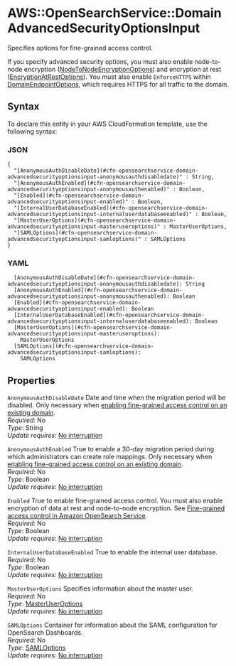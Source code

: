 # AWS::OpenSearchService::Domain AdvancedSecurityOptionsInput<a name="aws-properties-opensearchservice-domain-advancedsecurityoptionsinput"></a>

Specifies options for fine\-grained access control\.

If you specify advanced security options, you must also enable node\-to\-node encryption \([NodeToNodeEncryptionOptions](https://docs.aws.amazon.com/AWSCloudFormation/latest/UserGuide/aws-properties-opensearchservice-domain-nodetonodeencryptionoptions.html)\) and encryption at rest \([EncryptionAtRestOptions](https://docs.aws.amazon.com/AWSCloudFormation/latest/UserGuide/aws-properties-opensearchservice-domain-encryptionatrestoptions.html)\)\. You must also enable `EnforceHTTPS` within [DomainEndpointOptions](https://docs.aws.amazon.com/AWSCloudFormation/latest/UserGuide/aws-properties-opensearchservice-domain-domainendpointoptions.html), which requires HTTPS for all traffic to the domain\.

## Syntax<a name="aws-properties-opensearchservice-domain-advancedsecurityoptionsinput-syntax"></a>

To declare this entity in your AWS CloudFormation template, use the following syntax:

### JSON<a name="aws-properties-opensearchservice-domain-advancedsecurityoptionsinput-syntax.json"></a>

```
{
  "[AnonymousAuthDisableDate](#cfn-opensearchservice-domain-advancedsecurityoptionsinput-anonymousauthdisabledate)" : String,
  "[AnonymousAuthEnabled](#cfn-opensearchservice-domain-advancedsecurityoptionsinput-anonymousauthenabled)" : Boolean,
  "[Enabled](#cfn-opensearchservice-domain-advancedsecurityoptionsinput-enabled)" : Boolean,
  "[InternalUserDatabaseEnabled](#cfn-opensearchservice-domain-advancedsecurityoptionsinput-internaluserdatabaseenabled)" : Boolean,
  "[MasterUserOptions](#cfn-opensearchservice-domain-advancedsecurityoptionsinput-masteruseroptions)" : MasterUserOptions,
  "[SAMLOptions](#cfn-opensearchservice-domain-advancedsecurityoptionsinput-samloptions)" : SAMLOptions
}
```

### YAML<a name="aws-properties-opensearchservice-domain-advancedsecurityoptionsinput-syntax.yaml"></a>

```
  [AnonymousAuthDisableDate](#cfn-opensearchservice-domain-advancedsecurityoptionsinput-anonymousauthdisabledate): String
  [AnonymousAuthEnabled](#cfn-opensearchservice-domain-advancedsecurityoptionsinput-anonymousauthenabled): Boolean
  [Enabled](#cfn-opensearchservice-domain-advancedsecurityoptionsinput-enabled): Boolean
  [InternalUserDatabaseEnabled](#cfn-opensearchservice-domain-advancedsecurityoptionsinput-internaluserdatabaseenabled): Boolean
  [MasterUserOptions](#cfn-opensearchservice-domain-advancedsecurityoptionsinput-masteruseroptions): 
    MasterUserOptions
  [SAMLOptions](#cfn-opensearchservice-domain-advancedsecurityoptionsinput-samloptions): 
    SAMLOptions
```

## Properties<a name="aws-properties-opensearchservice-domain-advancedsecurityoptionsinput-properties"></a>

`AnonymousAuthDisableDate`  <a name="cfn-opensearchservice-domain-advancedsecurityoptionsinput-anonymousauthdisabledate"></a>
Date and time when the migration period will be disabled\. Only necessary when [enabling fine\-grained access control on an existing domain](https://docs.aws.amazon.com/opensearch-service/latest/developerguide/fgac.html#fgac-enabling-existing)\.  
*Required*: No  
*Type*: String  
*Update requires*: [No interruption](https://docs.aws.amazon.com/AWSCloudFormation/latest/UserGuide/using-cfn-updating-stacks-update-behaviors.html#update-no-interrupt)

`AnonymousAuthEnabled`  <a name="cfn-opensearchservice-domain-advancedsecurityoptionsinput-anonymousauthenabled"></a>
True to enable a 30\-day migration period during which administrators can create role mappings\. Only necessary when [enabling fine\-grained access control on an existing domain](https://docs.aws.amazon.com/opensearch-service/latest/developerguide/fgac.html#fgac-enabling-existing)\.  
*Required*: No  
*Type*: Boolean  
*Update requires*: [No interruption](https://docs.aws.amazon.com/AWSCloudFormation/latest/UserGuide/using-cfn-updating-stacks-update-behaviors.html#update-no-interrupt)

`Enabled`  <a name="cfn-opensearchservice-domain-advancedsecurityoptionsinput-enabled"></a>
True to enable fine\-grained access control\. You must also enable encryption of data at rest and node\-to\-node encryption\. See [Fine\-grained access control in Amazon OpenSearch Service](https://docs.aws.amazon.com/opensearch-service/latest/developerguide/fgac.html)\.  
*Required*: No  
*Type*: Boolean  
*Update requires*: [No interruption](https://docs.aws.amazon.com/AWSCloudFormation/latest/UserGuide/using-cfn-updating-stacks-update-behaviors.html#update-no-interrupt)

`InternalUserDatabaseEnabled`  <a name="cfn-opensearchservice-domain-advancedsecurityoptionsinput-internaluserdatabaseenabled"></a>
True to enable the internal user database\.  
*Required*: No  
*Type*: Boolean  
*Update requires*: [No interruption](https://docs.aws.amazon.com/AWSCloudFormation/latest/UserGuide/using-cfn-updating-stacks-update-behaviors.html#update-no-interrupt)

`MasterUserOptions`  <a name="cfn-opensearchservice-domain-advancedsecurityoptionsinput-masteruseroptions"></a>
Specifies information about the master user\.  
*Required*: No  
*Type*: [MasterUserOptions](aws-properties-opensearchservice-domain-masteruseroptions.md)  
*Update requires*: [No interruption](https://docs.aws.amazon.com/AWSCloudFormation/latest/UserGuide/using-cfn-updating-stacks-update-behaviors.html#update-no-interrupt)

`SAMLOptions`  <a name="cfn-opensearchservice-domain-advancedsecurityoptionsinput-samloptions"></a>
Container for information about the SAML configuration for OpenSearch Dashboards\.  
*Required*: No  
*Type*: [SAMLOptions](aws-properties-opensearchservice-domain-samloptions.md)  
*Update requires*: [No interruption](https://docs.aws.amazon.com/AWSCloudFormation/latest/UserGuide/using-cfn-updating-stacks-update-behaviors.html#update-no-interrupt)